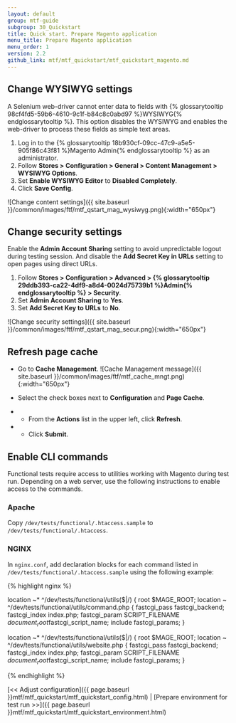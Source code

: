 ```yaml
---
layout: default
group: mtf-guide
subgroup: 30_Quickstart
title: Quick start. Prepare Magento application
menu_title: Prepare Magento application
menu_order: 1
version: 2.2
github_link: mtf/mtf_quickstart/mtf_quickstart_magento.md
---
```


## Change WYSIWYG settings

A Selenium web-driver cannot enter data to fields with {% glossarytooltip 98cf4fd5-59b6-4610-9c1f-b84c8c0abd97 %}WYSIWYG{% endglossarytooltip %}. This option disables the WYSIWYG and enables the web-driver to process these fields as simple text areas.

1. Log in to the {% glossarytooltip 18b930cf-09cc-47c9-a5e5-905f86c43f81 %}Magento Admin{% endglossarytooltip %} as an administrator.
2. Follow **Stores &gt; Configuration &gt; General &gt; Content Management &gt; WYSIWYG Options**.
3. Set **Enable WYSIWYG Editor** to **Disabled Completely**.
4. Click **Save Config**.

![Change content settings]({{ site.baseurl }}/common/images/ftf/mtf_qstart_mag_wysiwyg.png){:width="650px"}

## Change security settings

Enable the **Admin Account Sharing** setting to avoid unpredictable logout during testing session. And disable the **Add Secret Key in URLs** setting to open pages using direct URLs.

1. Follow **Stores &gt; Configuration &gt; Advanced &gt; {% glossarytooltip 29ddb393-ca22-4df9-a8d4-0024d75739b1 %}Admin{% endglossarytooltip %} &gt; Security**.
2. Set **Admin Account Sharing** to **Yes**.
3. Set **Add Secret Key to URLs** to **No**.

![Change security settings]({{ site.baseurl }}/common/images/ftf/mtf_qstart_mag_secur.png){:width="650px"}

## Refresh page cache

* Go to **Cache Management**.
![Cache Management message]({{ site.baseurl }}/common/images/ftf/mtf_cache_mngt.png){:width="650px"}

* Select the check boxes next to **Configuration** and **Page Cache**.
* * From the **Actions** list in the upper left, click **Refresh**.
* * Click **Submit**.
## Enable CLI commands

Functional tests require access to utilities working with Magento during test run. Depending on a web server, use the following instructions to enable access to the commands.

### Apache

Copy `/dev/tests/functional/.htaccess.sample` to `/dev/tests/functional/.htaccess`.

### NGINX

In `nginx.conf`, add declaration blocks for each command listed in `/dev/tests/functional/.htaccess.sample` using the following example:

{% highlight nginx %}

location ~* ^/dev/tests/functional/utils($|/) {
    root $MAGE_ROOT;
    location ~ ^/dev/tests/functional/utils/command.php {
        fastcgi_pass   fastcgi_backend;
        fastcgi_index  index.php;
        fastcgi_param  SCRIPT_FILENAME  $document_root$fastcgi_script_name;
        include        fastcgi_params;
    }

location ~* ^/dev/tests/functional/utils($|/) {
    root $MAGE_ROOT;
    location ~ ^/dev/tests/functional/utils/website.php {
        fastcgi_pass   fastcgi_backend;
        fastcgi_index  index.php;
        fastcgi_param  SCRIPT_FILENAME  $document_root$fastcgi_script_name;
        include        fastcgi_params;
    }

{% endhighlight %}


[&lt;&lt; Adjust configuration]({{ page.baseurl }}mtf/mtf_quickstart/mtf_quickstart_config.html) | [Prepare environment for test run &gt;&gt;]({{ page.baseurl }}mtf/mtf_quickstart/mtf_quickstart_environment.html)



